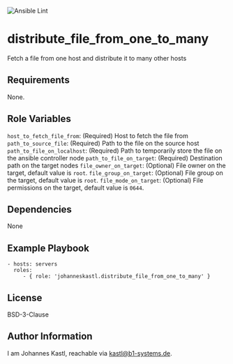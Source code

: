 ![Ansible Lint](https://github.com/johanneskastl/ansible-role-distribute_file_from_one_to_many/workflows/Ansible%20Lint/badge.svg)

distribute_file_from_one_to_many
=========

Fetch a file from one host and distribute it to many other hosts

Requirements
------------

None.

Role Variables
--------------

`host_to_fetch_file_from`: (Required) Host to fetch the file from
`path_to_source_file`: (Required) Path to the file on the source host
`path_to_file_on_localhost`: (Required) Path to temporarily store the file on the ansible controller node
`path_to_file_on_target`: (Required) Destination path on the target nodes
`file_owner_on_target`: (Optional) File owner on the target, default value is `root`.
`file_group_on_target`: (Optional) File group on the target, default value is `root`.
`file_mode_on_target`: (Optional) File permissions on the target, default value is `0644`.

Dependencies
------------

None

Example Playbook
----------------

    - hosts: servers
      roles:
         - { role: 'johanneskastl.distribute_file_from_one_to_many' }

License
-------

BSD-3-Clause

Author Information
------------------

I am Johannes Kastl, reachable via kastl@b1-systems.de.
